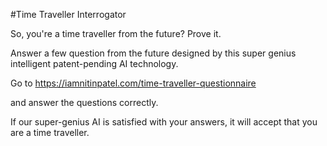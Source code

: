 #Time Traveller Interrogator

So, you're a time traveller from the future? Prove it. 

Answer a few question from the future designed by this super genius intelligent patent-pending AI technology. 

Go to https://iamnitinpatel.com/time-traveller-questionnaire 

and answer the questions correctly.

If our super-genius AI is satisfied with your answers, it will accept that you are a time traveller. 




